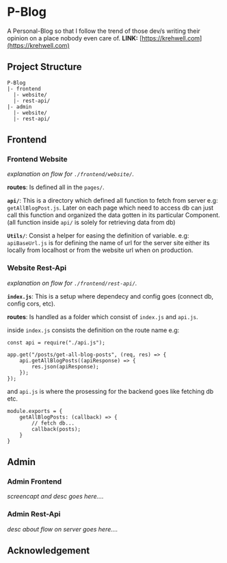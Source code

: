 # P-Blog
A Personal-Blog so that I follow the trend of those dev/s writing their opinion on a place nobody even care of.
**LINK:** [https://krehwell.com](https://krehwell.com)

## Project Structure
```
P-Blog
|- frontend
  |- website/
  |- rest-api/
|- admin
  |- website/
  |- rest-api/
```

## Frontend

### Frontend Website
_explanation on flow for `./frontend/website/`._

**routes**: Is defined all in the `pages/`.

**`api/`**: This is a directory which defined all function to fetch from server e.g: `getAllBlogPost.js`. Later on each page which need to access db can just call this function and organized the data gotten in its particular Component. (all function inside `api/` is solely for retrieving data from db)

**`Utils/`**: Consist a helper for easing the definition of variable. e.g: `apiBaseUrl.js` is for defining the name of url for the server site either its locally from localhost or from the website url when on production.

### Website Rest-Api
_explanation on flow for `./frontend/rest-api/`._

**`index.js`**: This is a setup where dependecy and config goes (connect db, config cors, etc).

**routes**: Is handled as a folder which consist of `index.js` and `api.js`.

inside `index.js` consists the definition on the route name e.g:
```
const api = require("./api.js");

app.get("/posts/get-all-blog-posts", (req, res) => {
    api.getAllBlogPosts((apiResponse) => {
        res.json(apiResponse);
    });
});
```

and `api.js` is where the prosessing for the backend goes like fetching db etc.

```
module.exports = {
    getAllBlogPosts: (callback) => {
        // fetch db...
        callback(posts);
    }
}
```



## Admin

### Admin Frontend
_screencapt and desc goes here...._

### Admin Rest-Api
_desc about flow on server goes here...._

## Acknowledgement



